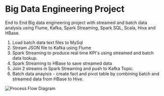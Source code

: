 # Big Data Engineering Project
End to End Big data engineering project with streamed and batch data analysis using Flume, Kafka, Spark Streaming, Spark SQL, Scala, Hiva and HBase.
1. Load batch data text files to MySql
2. Stream JSON file to Kafka using Flume
3. Spark Streaming to produce real time KPI's using streamed and batch data lookup.
4. Spark Streaming to HBase to save streamed data
5. Join 2 streams in Spark Streaming and push to Kafka Topic.
6. Batch data anayisis - create fact and pivot table by combining batch and streamed data from HBase to Hive.
<img src="/docs/logo.png" alt="Process Flow Diagram"/>
